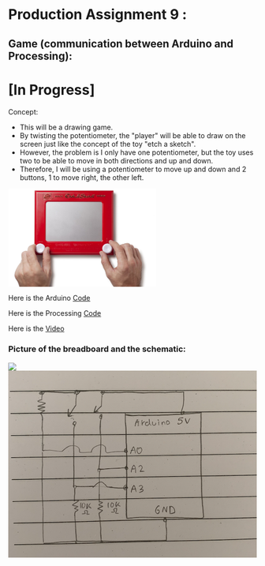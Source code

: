 # Production Assignment 9 :
## Game (communication between Arduino and Processing): 

# [In Progress]

Concept:
- This will be a drawing game.
- By twisting the potentiometer, the "player" will be able to draw on the screen just like the concept of the toy "etch a sketch".
- However, the problem is I only have one potentiometer, but the toy uses two to be able to move in both directions and up and down.
- Therefore, I will be using a potentiometer to move up and down and 2 buttons, 1 to move right, the other left.

<img src="https://github.com/SalamaAlmheiri/introToIM/blob/main/June%2028/drawing%20idea.jpg" width=300 align=center>  



Here is the Arduino [Code](-)

Here is the Processing [Code](-)

Here is the [Video](-)



### **Picture of the breadboard and the schematic:**

<img src="-" width=600 align=center> 

<img src="https://github.com/SalamaAlmheiri/introToIM/blob/main/June%2028/PA9-%20schematic.png" width=600 align=center>  
